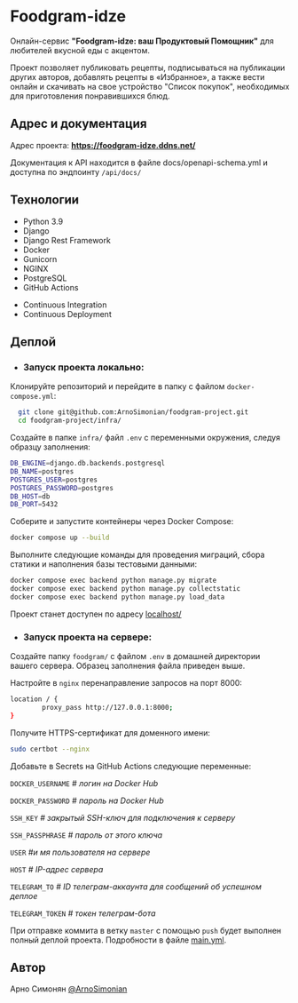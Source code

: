 
# Foodgram-idze

Онлайн-сервис **"Foodgram-idze: ваш Продуктовый Помощник"** для любителей вкусной еды с акцентом.

Проект позволяет публиковать рецепты, подписываться на публикации других авторов, добавлять рецепты в «Избранное», а также вести онлайн и скачивать на свое устройство "Список покупок", необходимых для приготовления понравившихся блюд.



## Адрес и документация

Адрес проекта: **https://foodgram-idze.ddns.net/**

Документация к API находится в файле docs/openapi-schema.yml и доступна по эндпоинту ```/api/docs/```

## Технологии

- Python 3.9  
- Django
- Django Rest Framework
- Docker
- Gunicorn
- NGINX
- PostgreSQL
- GitHub Actions  


* Continuous Integration
* Continuous Deployment

## Деплой

- ### Запуск проекта локально:

Клонируйте репозиторий и перейдите в папку с файлом ```docker-compose.yml```:
```bash
  git clone git@github.com:ArnoSimonian/foodgram-project.git
  cd foodgram-project/infra/
```
Создайте в папке ```infra/``` файл ```.env``` с переменными окружения, следуя образцу заполнения:
```bash
DB_ENGINE=django.db.backends.postgresql
DB_NAME=postgres  
POSTGRES_USER=postgres  
POSTGRES_PASSWORD=postgres  
DB_HOST=db  
DB_PORT=5432  
```
Соберите и запустите контейнеры через Docker Compose:
```bash
docker compose up --build
```
Выполните следующие команды для проведения миграций, сбора статики и наполнения базы тестовыми данными:
```bash
docker compose exec backend python manage.py migrate
docker compose exec backend python manage.py collectstatic
docker compose exec backend python manage.py load_data
```
Проект станет доступен по адресу [localhost/](http://localhost:80/)

- ### Запуск проекта на сервере:
Создайте папку `foodgram/` с файлом ```.env``` в домашней директории вашего сервера. Образец заполнения файла приведен выше.

Настройте в `nginx` перенаправление запросов на порт 8000:
```sh
location / {
        proxy_pass http://127.0.0.1:8000;
}
```
Получите HTTPS-сертификат для доменного имени:
```sh
sudo certbot --nginx
```
Добавьте в Secrets на GitHub Actions следующие переменные:

`DOCKER_USERNAME` _#  логин на Docker Hub_

`DOCKER_PASSWORD` _# пароль на Docker Hub_

`SSH_KEY` _# закрытый SSH-ключ для подключения к серверу_

`SSH_PASSPHRASE` _# пароль от этого ключа_

`USER` _#и мя пользователя на сервере_

`HOST` _# IP-адрес сервера_

`TELEGRAM_TO` _# ID телеграм-аккаунта для сообщений об успешном деплое_

`TELEGRAM_TOKEN` _# токен телеграм-бота_


При отправке коммита в ветку `master` с помощью `push` будет выполнен полный деплой проекта. Подробности в файле [main.yml](https://github.com/ArnoSimonian/foodgram-project/blob/master/.github/workflows/main.yml).

## Автор

Арно Симонян [@ArnoSimonian](https://github.com/ArnoSimonian)

